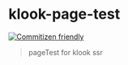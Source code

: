 # klook-page-test

[![Commitizen friendly](https://img.shields.io/badge/commitizen-friendly-brightgreen.svg)](http://commitizen.github.io/cz-cli/)

> pageTest for klook ssr
